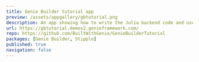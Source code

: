 ```yaml
---
title: Genie Builder tutorial app
preview: /assets/appgallery/gbtutorial.png
description: An app showing how to write the Julia backend code and use the components in Genie Builder.
url: https://gbtutorial.demos2.genieframework.com/
repo: https://github.com/BuiltWithGenie/GenieBuilderTutorial
packages: [Genie Builder, Stipple]
published: true
navigation: false
---
```

